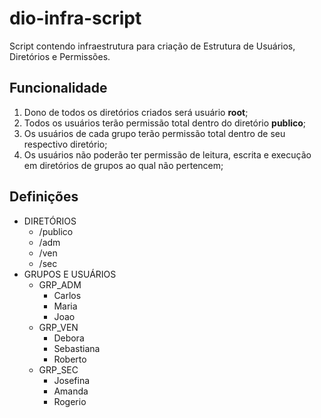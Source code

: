 # dio-infra-script
Script contendo infraestrutura para criação de Estrutura de Usuários, Diretórios e Permissões.

## Funcionalidade

1. Dono de todos os diretórios criados será usuário **root**;
2. Todos os usuários terão permissão total dentro do diretório **publico**;
3. Os usuários de cada grupo terão permissão total dentro de seu respectivo diretório;
4. Os usuários não poderão ter permissão de leitura, escrita e execução em diretórios de grupos ao qual não pertencem;

## Definições 
* DIRETÓRIOS
  * /publico
  * /adm
  * /ven
  * /sec
* GRUPOS E USUÁRIOS
  * GRP_ADM
    * Carlos
    * Maria
    * Joao
  * GRP_VEN
    * Debora
    * Sebastiana
    * Roberto  
  * GRP_SEC
    * Josefina
    * Amanda
    * Rogerio

